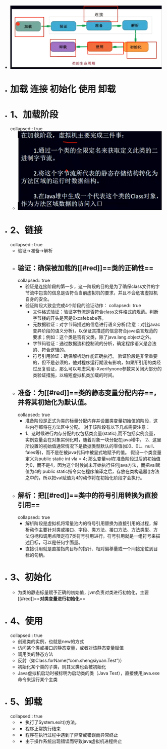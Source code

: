 - ![image.png](../assets/image_1692625351707_0.png)
- # 加载 连接 初始化 使用 卸载
- # 1、加载阶段
  collapsed:: true
	- ![image.png](../assets/image_1692625401208_0.png)
- # 2、链接
  collapsed:: true
	- 验证->准备->解析
	- ## 验证：确保被加载的[[#red]]==**类的正确性**==
	  collapsed:: true
		- 验证是连接阶段的第一步，这一阶段的目的是为了确保class文件的字节流中包含的信息是否符合当前虚拟机的要求，并且不会危害虚拟机自身的安全。
		- 验证阶段大致会完成4个阶段的验证动作：
		  collapsed:: true
			- 文件格式验证：验证字节流是否符合class文件格式的规范。判断字节楼的开头是否是0xcafebabe等。
			- 元数据验证：对字节码描述的信息进行语义分析(注意：对比javac变异阶段的语义分析)，以保证其描述的信息符合java语言规范的要求；例如：这个类是否有父类，除了java.lang.object之外。
			- 字节码验证：通过数据流和控制流的分析，确定程序语义是合法的、符合逻辑的。
			- 符号引用验证：确保解析动作能正确执行。
			  验证阶段是非常重要的，但不是必须的，他对程序运行期没有影响，如果所引用的类经过反复验证，那么可以考虑采用-Xverifynone参数来关闭大部分的类验证措施，以缩短虚拟机类加载的时间。
	- ## 准备：为[[#red]]==**类的静态变量分配内存**==，并将其初始化为默认值。
	  collapsed:: true
		- 准备阶段是正式为类的标量分配内存并设置类变量初始值的阶段，这些内存都将在方法区中分配。
		  对于该阶段有以下几点需要注意：
		- 1、这时候进行内存分配的仅包括类变量(static),而不包括实例变量，实例变量会在对象实例化时，随着对象一块分配在java堆中。
		  2、这里所设置的初始值通常情况下是数据类型默认的零值(如0、0L、null、fales等)，而不是在被java代码中被显式地赋予的值。
		  假设一个类变量定义为public static int vla = 4;
		  那么变量val在准备阶段过后的初始值为0，而不是4，因为这个时候尚未开始执行任何java方法，而把val赋值为4的 public static指令实在程序编译之后，存放在类构造器()方法之中的，所以把val赋值为4的动作将在初始化阶段才会执行。
	- ## 解析：把[[#red]]==**类中的符号引用转换为直接引用**==
	  collapsed:: true
		- 解析阶段是虚拟机将常量池内的符号引用替换为直接引用的过程，解析动作主要针对类或接口、字段、类方法、接口方法、方法类型、方法句柄和调用点限定符7类符号引用进行。符号引用就是一组符号来描述目标，可以是任何字面量。
		- 直接引用就是直接指向目标的指针、相对偏移量或一个间接定位到目标的句柄。
- # 3、初始化
	- 为类的静态标量赋予正确的初始值，jvm负责对类进行初始化，主要[[#red]]==**对类变量进行初始化**==
- # 4、使用
  collapsed:: true
	- 创建类的实例，也就是new的方式
	- 访问某个类或接口的静态变量，或者对该静态变量赋值
	- 调用类的静态方法
	- 反射（如Class.forName(“com.shengsiyuan.Test”)）
	- 初始化某个类的子类，则其父类也会被初始化
	- Java虚拟机启动时被标明为启动类的类（Java Test），直接使用java.exe命令来运行某个主类
- # 5、卸载
  collapsed:: true
	- - 执行了System.exit()方法。
	- - 程序正常执行结束
	- - 程序在执行过程中遇到了异常或错误而异常终止
	- - 由于操作系统出现错误而导致java虚拟机进程终止